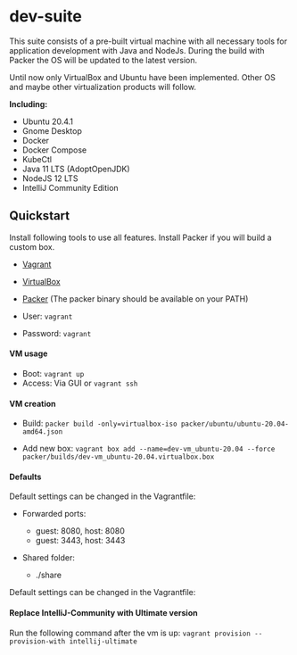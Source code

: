 # dev-suite

This suite consists of a pre-built virtual machine with all necessary tools for application development with Java and NodeJs.
During the build with Packer the OS will be updated to the latest version.

Until now only VirtualBox and Ubuntu have been implemented. 
Other OS and maybe other virtualization products will follow.

**Including:**
* Ubuntu 20.4.1
* Gnome Desktop
* Docker
* Docker Compose
* KubeCtl
* Java 11 LTS (AdoptOpenJDK)
* NodeJS 12 LTS
* IntelliJ Community Edition

## Quickstart
Install following tools to use all features. Install Packer if you will build a custom box.  

* [Vagrant](https://www.vagrantup.com/downloads.html)
* [VirtualBox](https://www.virtualbox.org/wiki/Downloads)
* [Packer](https://www.packer.io/downloads.html) (The packer binary should be available on your PATH)

* User: `vagrant`
* Password: `vagrant`

#### VM usage
* Boot: `vagrant up`
* Access: Via GUI or `vagrant ssh`

#### VM creation
* Build: `packer build -only=virtualbox-iso packer/ubuntu/ubuntu-20.04-amd64.json`

* Add new box: `vagrant box add --name=dev-vm_ubuntu-20.04 --force packer/builds/dev-vm_ubuntu-20.04.virtualbox.box`

#### Defaults
Default settings can be changed in the Vagrantfile:

* Forwarded ports:
  * guest: 8080, host: 8080
  * guest: 3443, host: 3443
  
* Shared folder:
  * ./share

Default settings can be changed in the Vagrantfile:

#### Replace IntelliJ-Community with Ultimate version
Run the following command after the vm is up:
`vagrant provision --provision-with intellij-ultimate`